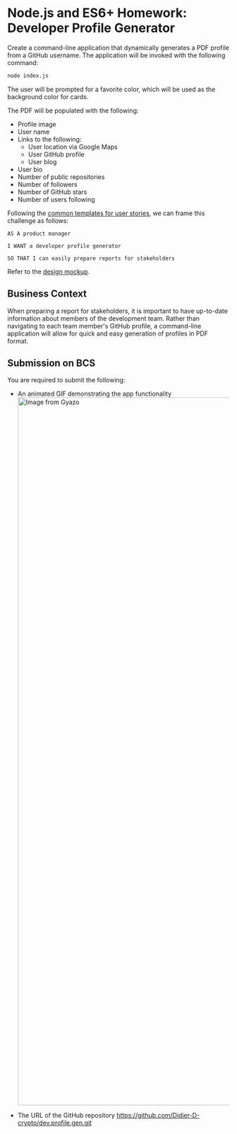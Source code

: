 # Node.js and ES6+ Homework: Developer Profile Generator

Create a command-line application that dynamically generates a PDF profile from a GitHub username. The application will be invoked with the following command:

```sh
node index.js
```

The user will be prompted for a favorite color, which will be used as the background color for cards.

The PDF will be populated with the following:

* Profile image
* User name
* Links to the following:
  * User location via Google Maps
  * User GitHub profile
  * User blog
* User bio
* Number of public repositories
* Number of followers
* Number of GitHub stars
* Number of users following

Following the [common templates for user stories](https://en.wikipedia.org/wiki/User_story#Common_templates), we can frame this challenge as follows:

```
AS A product manager

I WANT a developer profile generator

SO THAT I can easily prepare reports for stakeholders
```

Refer to the [design mockup](./Assets/09-NodeJS-homework-demo.pdf).

## Business Context

When preparing a report for stakeholders, it is important to have up-to-date information about members of the development team. Rather than navigating to each team member's GitHub profile, a command-line application will allow for quick and easy generation of profiles in PDF format.



## Submission on BCS

You are required to submit the following:

* An animated GIF demonstrating the app functionality
  <a href="https://gyazo.com/8b91ff2dc83a564bdba34c2a43d50a3e"><img src="https://i.gyazo.com/8b91ff2dc83a564bdba34c2a43d50a3e.gif" alt="Image from Gyazo" width="1600"/></a>




* The URL of the GitHub repository
   https://github.com/Didier-D-crypto/dev.profile.gen.git

